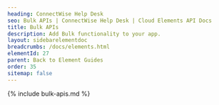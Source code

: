 ```yaml
---
heading: ConnectWise Help Desk
seo: Bulk APIs | ConnectWise Help Desk | Cloud Elements API Docs
title: Bulk APIs
description: Add Bulk functionality to your app.
layout: sidebarelementdoc
breadcrumbs: /docs/elements.html
elementId: 27
parent: Back to Element Guides
order: 35
sitemap: false
---
```


{% include bulk-apis.md %}
